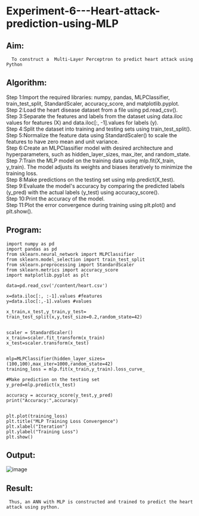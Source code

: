 # Experiment-6---Heart-attack-prediction-using-MLP
## Aim:
      To construct a  Multi-Layer Perceptron to predict heart attack using Python
## Algorithm:
Step 1:Import the required libraries: numpy, pandas, MLPClassifier, train_test_split, StandardScaler, accuracy_score, and matplotlib.pyplot.<br>
Step 2:Load the heart disease dataset from a file using pd.read_csv().<br>
Step 3:Separate the features and labels from the dataset using data.iloc values for features (X) and data.iloc[:, -1].values for labels (y).<br>
Step 4:Split the dataset into training and testing sets using train_test_split().<br>
Step 5:Normalize the feature data using StandardScaler() to scale the features to have zero mean and unit variance.<br>
Step 6:Create an MLPClassifier model with desired architecture and hyperparameters, such as hidden_layer_sizes, max_iter, and random_state.<br>
Step 7:Train the MLP model on the training data using mlp.fit(X_train, y_train). The model adjusts its weights and biases iteratively to minimize the training loss.<br>
Step 8:Make predictions on the testing set using mlp.predict(X_test).<br>
Step 9:Evaluate the model's accuracy by comparing the predicted labels (y_pred) with the actual labels (y_test) using accuracy_score().<br>
Step 10:Print the accuracy of the model.<br>
Step 11:Plot the error convergence during training using plt.plot() and plt.show().<br>

## Program:
```
import numpy as pd
import pandas as pd
from sklearn.neural_network import MLPClassifier
from sklearn.model_selection import train_test_split
from sklearn.preprocessing import StandardScaler
from sklearn.metrics import accuracy_score
import matplotlib.pyplot as plt

data=pd.read_csv('/content/heart.csv')

x=data.iloc[:, :-1].values #features
y=data.iloc[:,-1].values #values

x_train,x_test,y_train,y_test= train_test_split(x,y,test_size=0.2,random_state=42)


scaler = StandardScaler()
x_train=scaler.fit_transform(x_train)
x_test=scaler.transform(x_test)


mlp=MLPClassifier(hidden_layer_sizes=(100,100),max_iter=1000,random_state=42)
training_loss = mlp.fit(x_train,y_train).loss_curve_

#Make prediction on the testing set
y_pred=mlp.predict(x_test)

accuracy = accuracy_score(y_test,y_pred)
print("Accuracy:",accuracy)


plt.plot(training_loss)
plt.title("MLP Training Loss Convergence")
plt.xlabel("Iteration")
plt.ylabel("Training Loss")
plt.show()
```


## Output:
 ![image](https://github.com/VismayaNair/Experiment-6---Heart-attack-prediction-using-MLP/assets/93427210/eceb18c8-697a-405a-b6db-90668bb4e06a)


## Result:
     Thus, an ANN with MLP is constructed and trained to predict the heart attack using python.
     

